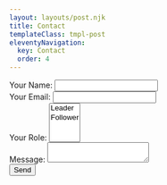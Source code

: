 ```yaml
---
layout: layouts/post.njk
title: Contact
templateClass: tmpl-post
eleventyNavigation:
  key: Contact
  order: 4
---
```


<div class="container">
    <form class="form-control" name="contact" method="POST" data-netlify="true">
        <div class="mb-3">
            <label class="form-label">Your Name: 
                <input class="form-control" type="text" name="name" required />
            </label>   
        </div>
        <div class="mb-3">
            <label class="form-label">Your Email: 
                <input class="form-control" type="email" name="email" required="true" />
            </label>
        </div>
        <div class="mb-3">
            <label class="form-label">Your Role: 
                <select class="form-select" name="role[]" multiple>
                    <option value="leader">Leader</option>
                    <option value="follower">Follower</option>
                </select>
            </label>
        </div>
        <div class="mb-3">
            <label class="form-label">Message: 
                <textarea class="form-control" name="message"></textarea>
            </label>
        </div>
        <div class="mb-3">
            <button class="btn btn-primary" type="submit">Send</button>
        </div>
    </form>
</div>